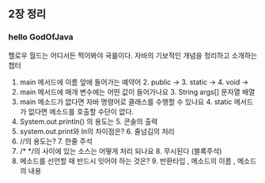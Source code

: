 ## 2장 정리
### hello GodOfJava

헬로우 월드는 어디서든 찍어봐야 국룰이다.
자바의 기보적인 개념을 정리하고 소개하는 챕터


1. main 메서드에 이름 앞에 들어가는 예약어
   2. public →
   3. static →
   4. void  →
2. main 메서드에 매개 변수에는 어떤 값이 들어가나요
   3. String args[] 문자열 배열
3. main 메소드가 없다면 자바 명령어로 클래스를 수행할 수 있나요
   4. static 메서드가 없다면 메소드를 호출할 수단이 없다.
4. System.out.println() 의 용도는
   5. 콘솔의 출력
5. system.out.print와 ln의 차이점은?
   6. 줄넘김의 처리
6. //의 용도는?
   7. 한줄 주석 
7. /* */의 사이에 있는 소스는 어떻게 처리 되나요
   8. 무시된다 (블록주석)
8. 메소드를 선언할 때 반드시 잇어야 하는 것은?
   9. 반환타입 , 메소드의 이름 , 메소드의 내용
